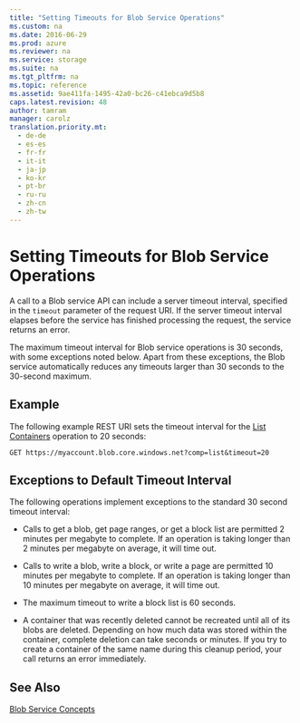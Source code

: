 ```yaml
---
title: "Setting Timeouts for Blob Service Operations"
ms.custom: na
ms.date: 2016-06-29
ms.prod: azure
ms.reviewer: na
ms.service: storage
ms.suite: na
ms.tgt_pltfrm: na
ms.topic: reference
ms.assetid: 9ae411fa-1495-42a0-bc26-c41ebca9d5b8
caps.latest.revision: 48
author: tamram
manager: carolz
translation.priority.mt: 
  - de-de
  - es-es
  - fr-fr
  - it-it
  - ja-jp
  - ko-kr
  - pt-br
  - ru-ru
  - zh-cn
  - zh-tw
---
```

# Setting Timeouts for Blob Service Operations
A call to a Blob service API can include a server timeout interval, specified in the `timeout` parameter of the request URI. If the server timeout interval elapses before the service has finished processing the request, the service returns an error.  
  
 The maximum timeout interval for Blob service operations is 30 seconds, with some exceptions noted below. Apart from these exceptions, the Blob service automatically reduces any timeouts larger than 30 seconds to the 30-second maximum.  
  
## Example  
 The following example REST URI sets the timeout interval for the [List Containers](../StorageServicesREST/List-Containers2.md) operation to 20 seconds:  
  
```  
GET https://myaccount.blob.core.windows.net?comp=list&timeout=20  
```  
  
## Exceptions to Default Timeout Interval  
 The following operations implement exceptions to the standard 30 second timeout interval:  
  
-   Calls to get a blob, get page ranges, or get a block list are permitted 2 minutes per megabyte to complete. If an operation is taking longer than 2 minutes per megabyte on average, it will time out.  
  
-   Calls to write a blob, write a block, or write a page are permitted 10 minutes per megabyte to complete. If an operation is taking longer than 10 minutes per megabyte on average, it will time out.  
  
-   The maximum timeout to write a block list is 60 seconds.  
  
-   A container that was recently deleted cannot be recreated until all of its blobs are deleted. Depending on how much data was stored within the container, complete deletion can take seconds or minutes. If you try to create a container of the same name during this cleanup period, your call returns an error immediately.  
  
## See Also  
 [Blob Service Concepts](../StorageServicesREST/Blob-Service-Concepts.md)
